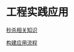 # 工程实践应用




[秒杀相关知识](https://github.com/qiurunze123/miaosha?utm_source=gold_browser_extension)

[构建应用流程](./构建应用流程.md)